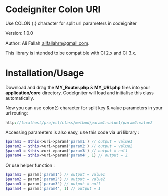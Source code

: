 # Codeigniter Colon URI
Use COLON {:} character for split url parameters in codeigniter

Version: 1.0.0

Author: Ali Fallah [alifallahrn@gmail.com](mailto:alifallahrn@gmail.com).

This library is intended to be compatible with CI 2.x and CI 3.x.

# Installation/Usage
Download and drag the **MY_Router.php** & **MY_URI.php** files into your **application/core** directory. CodeIgniter will load and initialise this class automatically.

Now you can use colon(:) character for split key & value parameters in your url routing:
```php
http://localhost/project/class/method/param1:value1/param2:value2
```

Accessing parameters is also easy, use this code via uri library :
```php
$param1 = $this->uri->param('param1') // output = value1
$param2 = $this->uri->param('param2') // output = value2
$param3 = $this->uri->param('param3') // output = null
$param4 = $this->uri->param('param4', 1) // output = 1
```

Or use helper function :
```php
$param1 = param('param1') // output = value1
$param2 = param('param2') // output = value2
$param3 = param('param3') // output = null
$param4 = param('param4', 1) // output = 1
```
